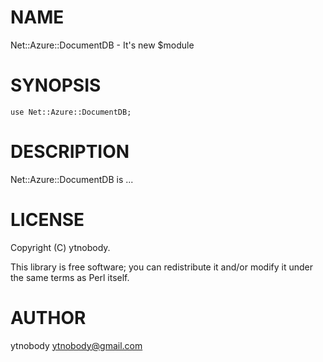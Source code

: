 # NAME

Net::Azure::DocumentDB - It's new $module

# SYNOPSIS

    use Net::Azure::DocumentDB;

# DESCRIPTION

Net::Azure::DocumentDB is ...

# LICENSE

Copyright (C) ytnobody.

This library is free software; you can redistribute it and/or modify
it under the same terms as Perl itself.

# AUTHOR

ytnobody <ytnobody@gmail.com>
